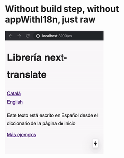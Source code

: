 # Without build step, without appWithI18n, just raw

![next-translate](../../images/translation-prerendered.gif 'Translations in prerendered pages')
